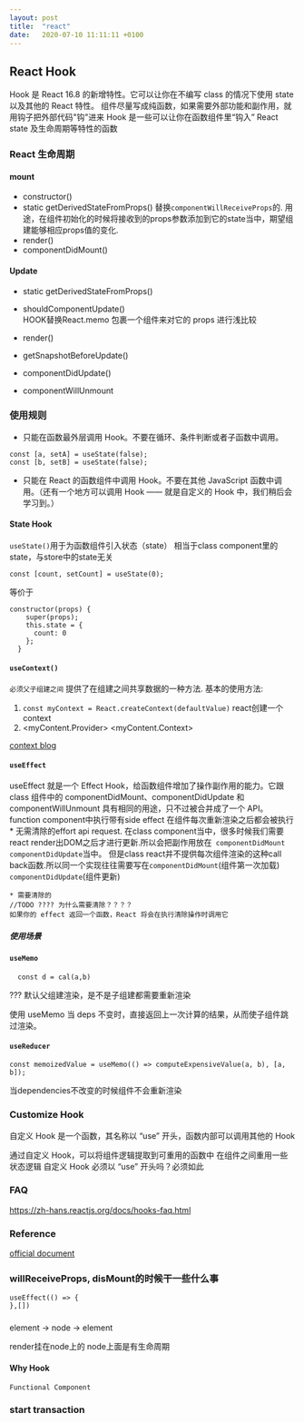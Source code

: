 ```yaml
---
layout: post
title:  "react"
date:   2020-07-10 11:11:11 +0100
---
```


## React Hook
Hook 是 React 16.8 的新增特性。它可以让你在不编写 class 的情况下使用 state 以及其他的 React 特性。
组件尽量写成纯函数，如果需要外部功能和副作用，就用钩子把外部代码"钩"进来
Hook 是一些可以让你在函数组件里“钩入” React state 及生命周期等特性的函数


### React 生命周期

#### mount

* constructor()
* static getDerivedStateFromProps()
替换`componentWillReceiveProps`的.
用途，在组件初始化的时候将接收到的props参数添加到它的state当中，期望组建能够相应props值的变化.
* render()
* componentDidMount()

#### Update
* static getDerivedStateFromProps()
* shouldComponentUpdate()  
HOOK替换React.memo 包裹一个组件来对它的 props 进行浅比较

* render()
* getSnapshotBeforeUpdate()
* componentDidUpdate()
* componentWillUnmount



### 使用规则

* 只能在函数最外层调用 Hook。不要在循环、条件判断或者子函数中调用。
```
const [a, setA] = useState(false);
const [b, setB] = useState(false);
```

* 只能在 React 的函数组件中调用 Hook。不要在其他 JavaScript 函数中调用。（还有一个地方可以调用 Hook —— 就是自定义的 Hook 中，我们稍后会学习到。）


#### State Hook
 `useState()`用于为函数组件引入状态（state）
相当于class component里的state，与store中的state无关

```
const [count, setCount] = useState(0);
```

等价于
```
constructor(props) {
    super(props);
    this.state = {
      count: 0
    };
  }
```

#### `useContext()`
`必须父子组建之间`
提供了在组建之间共享数据的一种方法.
基本的使用方法:
1. `const myContext = React.createContext(defaultValue)` react创建一个context
2. <myContent.Provider>
   <myContent.Context>


[context blog](http://www.ptbird.cn/react-createContex-useContext.html#menu_index_5)

#### `useEffect`
useEffect 就是一个 Effect Hook，给函数组件增加了操作副作用的能力。它跟 class 组件中的 componentDidMount、componentDidUpdate 和 componentWillUnmount 具有相同的用途，只不过被合并成了一个 API。
function component中执行带有side effect
在组件每次重新渲染之后都会被执行    
    * 无需清除的effort
    api request. 在class component当中，很多时候我们需要react render出DOM之后才进行更新.所以会把副作用放在`
    componentDidMount` `componentDidUpdate`当中。
    但是class react并不提供每次组件渲染的这种call back函数.所以同一个实现往往需要写在`componentDidMount`(组件第一次加载) `componentDidUpdate`(组件更新)
    
    * 需要清除的
    //TODO ???? 为什么需要清除？？？？
    如果你的 effect 返回一个函数，React 将会在执行清除操作时调用它

##### 使用场景

    

#### `useMemo`
```
  const d = cal(a,b)
```

??? 默认父组建渲染，是不是子组建都需要重新渲染

使用 useMemo 当 deps 不变时，直接返回上一次计算的结果，从而使子组件跳过渲染。

#### `useReducer`

```
const memoizedValue = useMemo(() => computeExpensiveValue(a, b), [a, b]);
```
当dependencies不改变的时候组件不会重新渲染

### Customize Hook
自定义 Hook 是一个函数，其名称以 “use” 开头，函数内部可以调用其他的 Hook

通过自定义 Hook，可以将组件逻辑提取到可重用的函数中
在组件之间重用一些状态逻辑
自定义 Hook 必须以 “use” 开头吗？必须如此

### FAQ
https://zh-hans.reactjs.org/docs/hooks-faq.html

### Reference

[official document](https://reactjs.org/docs/hooks-rules.html)

### willReceiveProps, disMount的时候干一些什么事
```aidl
useEffect(() => {
},[])
```

###
element ->  node  ->  element

render挂在node上的
node上面是有生命周期

#### Why Hook
`Functional Component`

### start transaction
